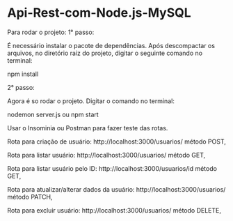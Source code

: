 # Api-Rest-com-Node.js-MySQL

Para rodar o projeto:
1° passo:

É necessário instalar o pacote de dependências. Após descompactar os arquivos, no diretório raiz do projeto, digitar o seguinte comando no terminal:

npm install

2° passo:

Agora é so rodar o projeto. Digitar o comando no terminal:

nodemon server.js ou npm start


Usar o Insominia ou Postman para fazer teste das rotas.

Rota para criação de usuário: http://localhost:3000/usuarios/ método POST,

Rota para listar usuário: http://localhost:3000/usuarios/ método GET,

Rota para listar usuário pelo ID: http://localhost:3000/usuarios/id método GET,

Rota para atualizar/alterar dados da usuário: http://localhost:3000/usuarios/ método PATCH,

Rota para excluir usuário: http://localhost:3000/usuarios/ método DELETE,
